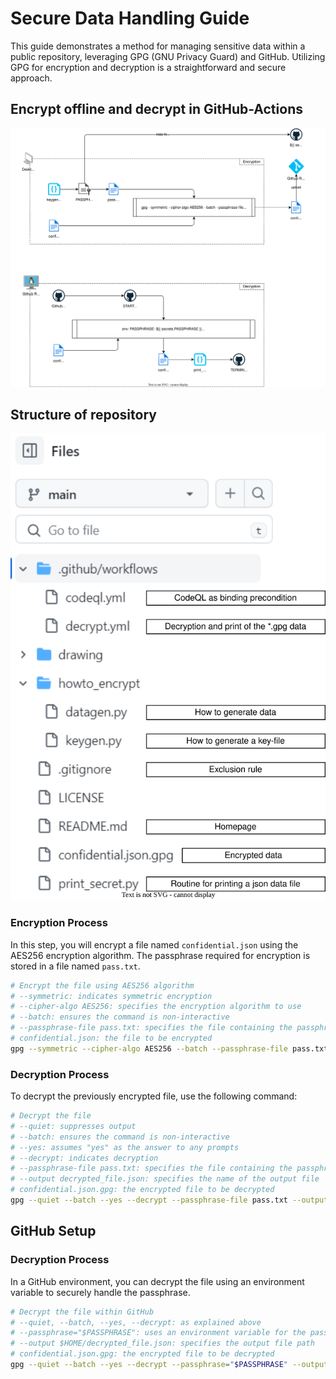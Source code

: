 # Secure Data Handling Guide

This guide demonstrates a method for managing sensitive data within a public repository, leveraging GPG (GNU Privacy Guard) and GitHub. Utilizing GPG for encryption and decryption is a straightforward and secure approach.

## Encrypt offline and decrypt in GitHub-Actions

![Alt text](drawing/gpg_workflow.svg)

## Structure of repository

![Alt text](drawing/project_structure.svg)

### Encryption Process

In this step, you will encrypt a file named `confidential.json` using the AES256 encryption algorithm. The passphrase required for encryption is stored in a file named `pass.txt`.

```bash
# Encrypt the file using AES256 algorithm
# --symmetric: indicates symmetric encryption
# --cipher-algo AES256: specifies the encryption algorithm to use
# --batch: ensures the command is non-interactive
# --passphrase-file pass.txt: specifies the file containing the passphrase
# confidential.json: the file to be encrypted
gpg --symmetric --cipher-algo AES256 --batch --passphrase-file pass.txt confidential.json
```

### Decryption Process

To decrypt the previously encrypted file, use the following command:

```bash
# Decrypt the file
# --quiet: suppresses output
# --batch: ensures the command is non-interactive
# --yes: assumes "yes" as the answer to any prompts
# --decrypt: indicates decryption
# --passphrase-file pass.txt: specifies the file containing the passphrase
# --output decrypted_file.json: specifies the name of the output file
# confidential.json.gpg: the encrypted file to be decrypted
gpg --quiet --batch --yes --decrypt --passphrase-file pass.txt --output decrypted_file.json confidential.json.gpg
```

## GitHub Setup

### Decryption Process

In a GitHub environment, you can decrypt the file using an environment variable to securely handle the passphrase.

```bash
# Decrypt the file within GitHub
# --quiet, --batch, --yes, --decrypt: as explained above
# --passphrase="$PASSPHRASE": uses an environment variable for the passphrase
# --output $HOME/decrypted_file.json: specifies the output file path
# confidential.json.gpg: the encrypted file to be decrypted
gpg --quiet --batch --yes --decrypt --passphrase="$PASSPHRASE" --output $HOME/decrypted_file.json confidential.json.gpg
```
